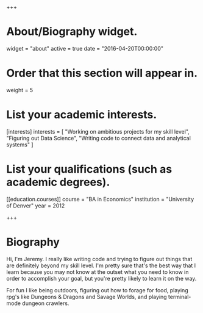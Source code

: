 +++
# About/Biography widget.
widget = "about"
active = true
date = "2016-04-20T00:00:00"

# Order that this section will appear in.
weight = 5

# List your academic interests.
[interests]
  interests = [
    "Working on ambitious projects for my skill level",
    "Figuring out Data Science",
    "Writing code to connect data and analytical systems"
  ]

# List your qualifications (such as academic degrees).
[[education.courses]]
  course = "BA in Economics"
  institution = "University of Denver"
  year = 2012
 
+++

# Biography
Hi, I'm Jeremy.
I really like writing code and trying to figure out things that are definitely
beyond my skill level.
I'm pretty sure that's the best way that I learn because you may not know at the
outset what you need to know in order to accomplish your goal, but you're pretty
likely to learn it on the way.

For fun I like being outdoors, figuring out how to forage for food, playing
rpg's like Dungeons & Dragons and Savage Worlds, and playing terminal-mode
dungeon crawlers.
